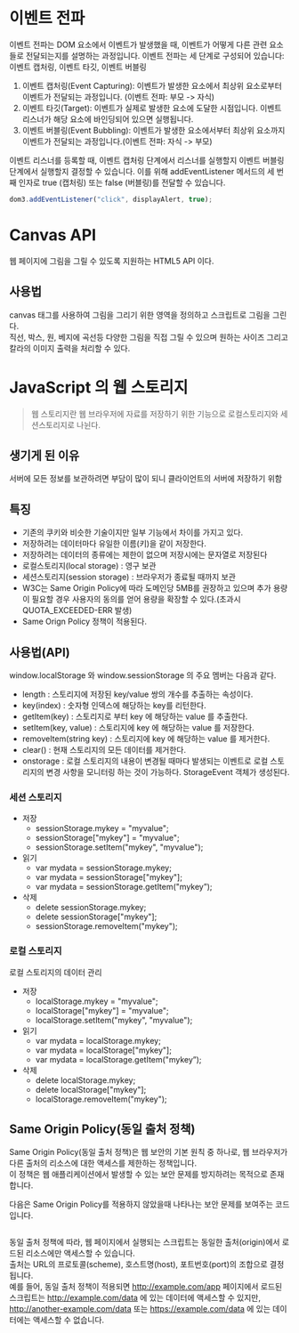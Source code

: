 # 이벤트 전파
이벤트 전파는 DOM 요소에서 이벤트가 발생했을 때, 이벤트가 어떻게 다른 관련 요소들로 전달되는지를 설명하는 과정입니다. 
이벤트 전파는 세 단계로 구성되어 있습니다: 이벤트 캡처링, 이벤트 타깃, 이벤트 버블링

1. 이벤트 캡처링(Event Capturing): 이벤트가 발생한 요소에서 최상위 요소로부터 이벤트가 전달되는 과정입니다.
   (이벤트 전파: 부모 -> 자식)
2. 이벤트 타깃(Target): 이벤트가 실제로 발생한 요소에 도달한 시점입니다. 이벤트 리스너가 해당 요소에 바인딩되어 있으면 실행됩니다.
3. 이벤트 버블링(Event Bubbling): 이벤트가 발생한 요소에서부터 최상위 요소까지 이벤트가 전달되는 과정입니다.(이벤트 전파: 자식 -> 부모)

이벤트 리스너를 등록할 때, 이벤트 캡처링 단계에서 리스너를 실행할지 이벤트 버블링 단계에서 실행할지 결정할 수 있습니다. 
이를 위해 addEventListener 메서드의 세 번째 인자로 true (캡처링) 또는 false (버블링)를 전달할 수 있습니다.
```js
dom3.addEventListener("click", displayAlert, true);
```

# Canvas API
웹 페이지에 그림을 그릴 수 있도록 지원하는 HTML5 API 이다.
## 사용법
canvas 태그를 사용하여 그림을 그리기 위한 영역을 정의하고 스크립트로 그림을 그린다.<br>
직선, 박스, 원, 베지에 곡선등 다양한 그림을 직접 그릴 수 있으며 원하는 사이즈 그리고 칼라의 이미지 출력을 처리할 수 있다.

# JavaScript 의 웹 스토리지
> 웹 스토리지란 웹 브라우저에 자료를 저장하기 위한 기능으로 로컬스토리지와 세션스토리지로 나뉜다.

## 생기게 된 이유
서버에 모든 정보를 보관하려면 부담이 많이 되니 클라이언트의 서버에 저장하기 위함

## 특징
- 기존의 쿠키와 비슷한 기술이지만 일부 기능에서 차이를 가지고 있다.
- 저장하려는 데이터마다 유일한 이름(키)을 같이 저장한다.
- 저장하려는 데이터의 종류에는 제한이 없으며 저장시에는 문자열로 저장된다
- 로컬스토리지(local storage) : 영구 보관
- 세션스토리지(session storage) : 브라우저가 종료될 때까지 보관
- W3C는 Same Origin Policy에 따라 도메인당 5MB를 권장하고 있으며 추가 용량이 필요할 경우 사용자의 동의를 얻어 용량을 확장할 수 있다.(초과시 QUOTA_EXCEEDED-ERR 발생)
- Same Orign Policy 정책이 적용된다.
## 사용법(API)
window.localStorage 와 window.sessionStorage 의 주요 멤버는 다음과 같다.
- length : 스토리지에 저장된 key/value 쌍의 개수를 추출하는 속성이다.
- key(index) : 숫자형 인덱스에 해당하는 key를 리턴한다.
- getItem(key) : 스토리지로 부터 key 에 해당하는 value 를 추출한다.
- setItem(key, value) : 스토리지에 key 에 해당하는 value 를 저장한다.
- removeItem(string key) : 스토리지에 key 에 해당하는 value 를 제거한다.
- clear() : 현재 스토리지의 모든 데이터를 제거한다.
- onstorage : 로컬 스토리지의 내용이 변경될 때마다 발생되는 이벤트로 로컬 스토리지의
변경 사항을 모니터링 하는 것이 가능하다. StorageEvent 객체가 생성된다.

### 세션 스토리지
- 저장
  - sessionStorage.mykey = "myvalue"; 
  - sessionStorage["mykey"] = "myvalue";
  - sessionStorage.setItem("mykey", "myvalue");
- 읽기
  - var mydata = sessionStorage.mykey;
  - var mydata = sessionStorage["mykey"];
  - var mydata = sessionStorage.getItem("mykey”);
- 삭제
  - delete sessionStorage.mykey;
  - delete sessionStorage["mykey"]; 
  - sessionStorage.removeItem("mykey");

### 로컬 스토리지
로컬 스토리지의 데이터 관리 
- 저장
  - localStorage.mykey = "myvalue"; 
  - localStorage["mykey"] = "myvalue"; 
  - localStorage.setItem("mykey", "myvalue");
- 읽기
  - var mydata = localStorage.mykey;
  - var mydata = localStorage["mykey"];
  - var mydata = localStorage.getItem("mykey”);
- 삭제
  - delete localStorage.mykey;
  - delete localStorage["mykey"]; 
  - localStorage.removeItem("mykey");
  
## Same Origin Policy(동일 출처 정책)
Same Origin Policy(동일 출처 정책)은 웹 보안의 기본 원칙 중 하나로, 웹 브라우저가 다른 출처의 리소스에 대한 액세스를 제한하는 정책입니다.<br> 
이 정책은 웹 애플리케이션에서 발생할 수 있는 보안 문제를 방지하려는 목적으로 존재합니다.<br>

다음은 Same Origin Policy를 적용하지 않았을때 나타나는 보안 문제를 보여주는 코드입니다.
```js

```
동일 출처 정책에 따라, 웹 페이지에서 실행되는 스크립트는 동일한 출처(origin)에서 로드된 리소스에만 액세스할 수 있습니다.<br> 
출처는 URL의 프로토콜(scheme), 호스트명(host), 포트번호(port)의 조합으로 결정됩니다.<br>
예를 들어, 동일 출처 정책이 적용되면 http://example.com/app 페이지에서 로드된 스크립트는 http://example.com/data 에 있는 데이터에 액세스할 수 있지만,<br>
http://another-example.com/data 또는 https://example.com/data 에 있는 데이터에는 액세스할 수 없습니다.<br>





